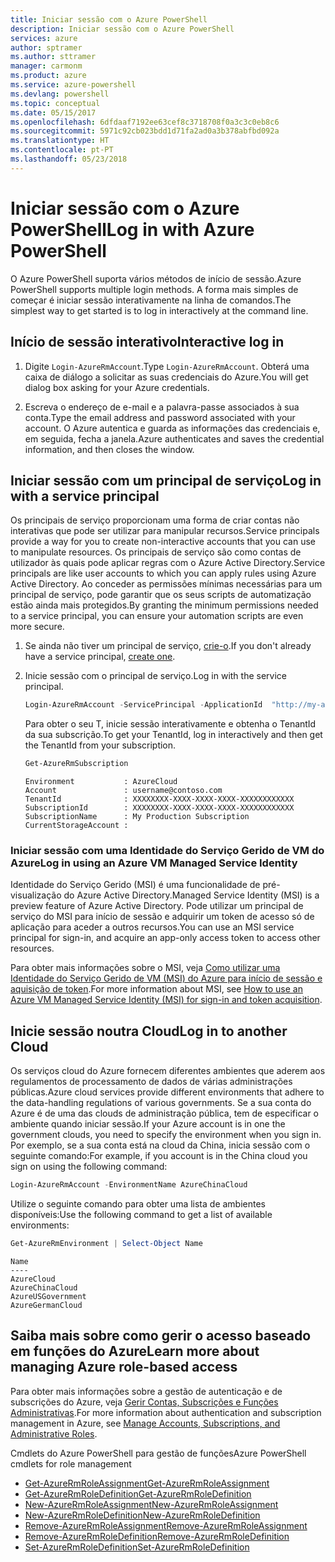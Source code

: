 ```yaml
---
title: Iniciar sessão com o Azure PowerShell
description: Iniciar sessão com o Azure PowerShell
services: azure
author: sptramer
ms.author: sttramer
manager: carmonm
ms.product: azure
ms.service: azure-powershell
ms.devlang: powershell
ms.topic: conceptual
ms.date: 05/15/2017
ms.openlocfilehash: 6dfdaaf7192ee63cef8c3718708f0a3c3c0eb8c6
ms.sourcegitcommit: 5971c92cb023bdd1d71fa2ad0a3b378abfbd092a
ms.translationtype: HT
ms.contentlocale: pt-PT
ms.lasthandoff: 05/23/2018
---
```

# <a name="log-in-with-azure-powershell"></a><span data-ttu-id="6cfad-103">Iniciar sessão com o Azure PowerShell</span><span class="sxs-lookup"><span data-stu-id="6cfad-103">Log in with Azure PowerShell</span></span>

<span data-ttu-id="6cfad-104">O Azure PowerShell suporta vários métodos de início de sessão.</span><span class="sxs-lookup"><span data-stu-id="6cfad-104">Azure PowerShell supports multiple login methods.</span></span> <span data-ttu-id="6cfad-105">A forma mais simples de começar é iniciar sessão interativamente na linha de comandos.</span><span class="sxs-lookup"><span data-stu-id="6cfad-105">The simplest way to get started is to log in interactively at the command line.</span></span>

## <a name="interactive-log-in"></a><span data-ttu-id="6cfad-106">Início de sessão interativo</span><span class="sxs-lookup"><span data-stu-id="6cfad-106">Interactive log in</span></span>

1. <span data-ttu-id="6cfad-107">Digite `Login-AzureRmAccount`.</span><span class="sxs-lookup"><span data-stu-id="6cfad-107">Type `Login-AzureRmAccount`.</span></span> <span data-ttu-id="6cfad-108">Obterá uma caixa de diálogo a solicitar as suas credenciais do Azure.</span><span class="sxs-lookup"><span data-stu-id="6cfad-108">You will get dialog box asking for your Azure credentials.</span></span>

2. <span data-ttu-id="6cfad-109">Escreva o endereço de e-mail e a palavra-passe associados à sua conta.</span><span class="sxs-lookup"><span data-stu-id="6cfad-109">Type the email address and password associated with your account.</span></span> <span data-ttu-id="6cfad-110">O Azure autentica e guarda as informações das credenciais e, em seguida, fecha a janela.</span><span class="sxs-lookup"><span data-stu-id="6cfad-110">Azure authenticates and saves the credential information, and then closes the window.</span></span>

## <a name="log-in-with-a-service-principal"></a><span data-ttu-id="6cfad-111">Iniciar sessão com um principal de serviço</span><span class="sxs-lookup"><span data-stu-id="6cfad-111">Log in with a service principal</span></span>

<span data-ttu-id="6cfad-112">Os principais de serviço proporcionam uma forma de criar contas não interativas que pode ser utilizar para manipular recursos.</span><span class="sxs-lookup"><span data-stu-id="6cfad-112">Service principals provide a way for you to create non-interactive accounts that you can use to manipulate resources.</span></span> <span data-ttu-id="6cfad-113">Os principais de serviço são como contas de utilizador às quais pode aplicar regras com o Azure Active Directory.</span><span class="sxs-lookup"><span data-stu-id="6cfad-113">Service principals are like user accounts to which you can apply rules using Azure Active Directory.</span></span> <span data-ttu-id="6cfad-114">Ao conceder as permissões mínimas necessárias para um principal de serviço, pode garantir que os seus scripts de automatização estão ainda mais protegidos.</span><span class="sxs-lookup"><span data-stu-id="6cfad-114">By granting the minimum permissions needed to a service principal, you can ensure your automation scripts are even more secure.</span></span>

1. <span data-ttu-id="6cfad-115">Se ainda não tiver um principal de serviço, [crie-o](create-azure-service-principal-azureps.md).</span><span class="sxs-lookup"><span data-stu-id="6cfad-115">If you don't already have a service principal, [create one](create-azure-service-principal-azureps.md).</span></span>

2. <span data-ttu-id="6cfad-116">Inicie sessão com o principal de serviço.</span><span class="sxs-lookup"><span data-stu-id="6cfad-116">Log in with the service principal.</span></span>

    ```powershell
    Login-AzureRmAccount -ServicePrincipal -ApplicationId  "http://my-app" -Credential $pscredential -TenantId $tenantid
    ```

    <span data-ttu-id="6cfad-117">Para obter o seu T, inicie sessão interativamente e obtenha o TenantId da sua subscrição.</span><span class="sxs-lookup"><span data-stu-id="6cfad-117">To get your TenantId, log in interactively and then get the TenantId from your subscription.</span></span>

    ```powershell
    Get-AzureRmSubscription
    ```

    ```
    Environment           : AzureCloud
    Account               : username@contoso.com
    TenantId              : XXXXXXXX-XXXX-XXXX-XXXX-XXXXXXXXXXXX
    SubscriptionId        : XXXXXXXX-XXXX-XXXX-XXXX-XXXXXXXXXXXX
    SubscriptionName      : My Production Subscription
    CurrentStorageAccount :
    ```

### <a name="log-in-using-an-azure-vm-managed-service-identity"></a><span data-ttu-id="6cfad-118">Iniciar sessão com uma Identidade do Serviço Gerido de VM do Azure</span><span class="sxs-lookup"><span data-stu-id="6cfad-118">Log in using an Azure VM Managed Service Identity</span></span>

<span data-ttu-id="6cfad-119">Identidade do Serviço Gerido (MSI) é uma funcionalidade de pré-visualização do Azure Active Directory.</span><span class="sxs-lookup"><span data-stu-id="6cfad-119">Managed Service Identity (MSI) is a preview feature of Azure Active Directory.</span></span> <span data-ttu-id="6cfad-120">Pode utilizar um principal de serviço do MSI para início de sessão e adquirir um token de acesso só de aplicação para aceder a outros recursos.</span><span class="sxs-lookup"><span data-stu-id="6cfad-120">You can use an MSI service principal for sign-in, and acquire an app-only access token to access other resources.</span></span>

<span data-ttu-id="6cfad-121">Para obter mais informações sobre o MSI, veja [Como utilizar uma Identidade do Serviço Gerido de VM (MSI) do Azure para início de sessão e aquisição de token](/azure/active-directory/msi-how-to-get-access-token-using-msi).</span><span class="sxs-lookup"><span data-stu-id="6cfad-121">For more information about MSI, see [How to use an Azure VM Managed Service Identity (MSI) for sign-in and token acquisition](/azure/active-directory/msi-how-to-get-access-token-using-msi).</span></span>

## <a name="log-in-to-another-cloud"></a><span data-ttu-id="6cfad-122">Inicie sessão noutra Cloud</span><span class="sxs-lookup"><span data-stu-id="6cfad-122">Log in to another Cloud</span></span>

<span data-ttu-id="6cfad-123">Os serviços cloud do Azure fornecem diferentes ambientes que aderem aos regulamentos de processamento de dados de várias administrações públicas.</span><span class="sxs-lookup"><span data-stu-id="6cfad-123">Azure cloud services provide different environments that adhere to the data-handling regulations of various governments.</span></span> <span data-ttu-id="6cfad-124">Se a sua conta do Azure é de uma das clouds de administração pública, tem de especificar o ambiente quando iniciar sessão.</span><span class="sxs-lookup"><span data-stu-id="6cfad-124">If your Azure account is in one the government clouds, you need to specify the environment when you sign in.</span></span> <span data-ttu-id="6cfad-125">Por exemplo, se a sua conta está na cloud da China, inicia sessão com o seguinte comando:</span><span class="sxs-lookup"><span data-stu-id="6cfad-125">For example, if you account is in the China cloud you sign on using the following command:</span></span>

```powershell
Login-AzureRmAccount -EnvironmentName AzureChinaCloud
```

<span data-ttu-id="6cfad-126">Utilize o seguinte comando para obter uma lista de ambientes disponíveis:</span><span class="sxs-lookup"><span data-stu-id="6cfad-126">Use the following command to get a list of available environments:</span></span>

```powershell
Get-AzureRmEnvironment | Select-Object Name
```

```
Name
----
AzureCloud
AzureChinaCloud
AzureUSGovernment
AzureGermanCloud
```

## <a name="learn-more-about-managing-azure-role-based-access"></a><span data-ttu-id="6cfad-127">Saiba mais sobre como gerir o acesso baseado em funções do Azure</span><span class="sxs-lookup"><span data-stu-id="6cfad-127">Learn more about managing Azure role-based access</span></span>

<span data-ttu-id="6cfad-128">Para obter mais informações sobre a gestão de autenticação e de subscrições do Azure, veja [Gerir Contas, Subscrições e Funções Administrativas](/azure/active-directory/role-based-access-control-configure).</span><span class="sxs-lookup"><span data-stu-id="6cfad-128">For more information about authentication and subscription management in Azure, see [Manage Accounts, Subscriptions, and Administrative Roles](/azure/active-directory/role-based-access-control-configure).</span></span>

<span data-ttu-id="6cfad-129">Cmdlets do Azure PowerShell para gestão de funções</span><span class="sxs-lookup"><span data-stu-id="6cfad-129">Azure PowerShell cmdlets for role management</span></span>

* [<span data-ttu-id="6cfad-130">Get-AzureRmRoleAssignment</span><span class="sxs-lookup"><span data-stu-id="6cfad-130">Get-AzureRmRoleAssignment</span></span>](/powershell/module/AzureRM.Resources/Get-AzureRmRoleAssignment)
* [<span data-ttu-id="6cfad-131">Get-AzureRmRoleDefinition</span><span class="sxs-lookup"><span data-stu-id="6cfad-131">Get-AzureRmRoleDefinition</span></span>](/powershell/module/AzureRM.Resources/Get-AzureRmRoleDefinition)
* [<span data-ttu-id="6cfad-132">New-AzureRmRoleAssignment</span><span class="sxs-lookup"><span data-stu-id="6cfad-132">New-AzureRmRoleAssignment</span></span>](/powershell/module/AzureRM.Resources/New-AzureRmRoleAssignment)
* [<span data-ttu-id="6cfad-133">New-AzureRmRoleDefinition</span><span class="sxs-lookup"><span data-stu-id="6cfad-133">New-AzureRmRoleDefinition</span></span>](/powershell/module/AzureRM.Resources/New-AzureRmRoleDefinition)
* [<span data-ttu-id="6cfad-134">Remove-AzureRmRoleAssignment</span><span class="sxs-lookup"><span data-stu-id="6cfad-134">Remove-AzureRmRoleAssignment</span></span>](/powershell/module/AzureRM.Resources/Remove-AzureRmRoleAssignment)
* [<span data-ttu-id="6cfad-135">Remove-AzureRmRoleDefinition</span><span class="sxs-lookup"><span data-stu-id="6cfad-135">Remove-AzureRmRoleDefinition</span></span>](/powershell/module/AzureRM.Resources/Remove-AzureRmRoleDefinition)
* [<span data-ttu-id="6cfad-136">Set-AzureRmRoleDefinition</span><span class="sxs-lookup"><span data-stu-id="6cfad-136">Set-AzureRmRoleDefinition</span></span>](/powershell/moduel/AzureRM.Resources/Set-AzureRmRoleDefinition)
